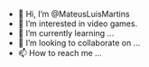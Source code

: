 - 👋 Hi, I’m @MateusLuisMartins
- 👀 I’m interested in video games.
- 🌱 I’m currently learning ...
- 💞️ I’m looking to collaborate on ...
- 📫 How to reach me ...

<!---
MateusLuisMartins/MateusLuisMartins is a ✨ special ✨ repository because its `README.md` (this file) appears on your GitHub profile.
You can click the Preview link to take a look at your changes.
--->
